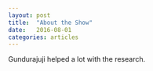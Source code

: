 ```yaml
---
layout: post
title:  "About the Show"
date:   2016-08-01
categories: articles
---
```


Gundurajuji helped a lot with the research. 